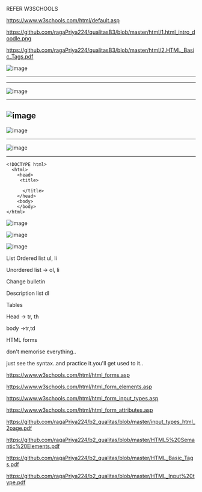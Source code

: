 REFER W3SCHOOLS 

https://www.w3schools.com/html/default.asp

https://github.com/ragaPriya224/qualitasB3/blob/master/html/1.html_intro_doodle.png

https://github.com/ragaPriya224/qualitasB3/blob/master/html/2.HTML_Basic_Tags.pdf

![image](https://user-images.githubusercontent.com/90038032/214480988-e89aed0e-c25a-48eb-9bc0-a819e843d360.png)

-----------------

---------------------------------------
![image](https://user-images.githubusercontent.com/90038032/214481016-0dfdb1a7-1d74-455c-b03e-b45c23d5ba74.png)

--------------------
![image](https://user-images.githubusercontent.com/90038032/214481058-1b3bf8c4-acaf-4bb8-8c9e-62cb0c0ed6d3.png)
--------
![image](https://user-images.githubusercontent.com/90038032/214481088-4dcb77e0-d49c-47fe-a1c8-52e4409b0c04.png)

-----------------
![image](https://user-images.githubusercontent.com/90038032/214481120-b2c30b77-e389-4d43-b5bf-f974b18dc8a3.png)

------------------------
    <!DOCTYPE html>
      <html>
        <head>
         <title>

          </title>
        </head>
        <body>
        </body>
    </html>
    
![image](https://user-images.githubusercontent.com/90038032/216389119-2119a3cf-4951-4ec8-a8f5-d50395edb52c.png)
   
    
   ![image](https://user-images.githubusercontent.com/90038032/216390668-b0a78162-a7b5-4f68-9b3f-d591f70ccc7d.png)
   
![image](https://user-images.githubusercontent.com/90038032/216390671-5e197512-76d5-4ee0-ac9b-4b68fc8d64b2.png)

  List
 Ordered list  ul, li
 
 Unordered list -> ol, li 
 
   Change bulletin
   
Description list  dl

Tables

   Head -> tr, th 
   
   body ->tr,td  
      
  HTML forms 


don't memorise everything.. 

just see the syntax..and practice it.you'll get used to it..

https://www.w3schools.com/html/html_forms.asp

https://www.w3schools.com/html/html_form_elements.asp

https://www.w3schools.com/html/html_form_input_types.asp

https://www.w3schools.com/html/html_form_attributes.asp

https://github.com/ragaPriya224/b2_qualitas/blob/master/input_types_html_2page.pdf

https://github.com/ragaPriya224/b2_qualitas/blob/master/HTML5%20Semantic%20Elements.pdf

https://github.com/ragaPriya224/b2_qualitas/blob/master/HTML_Basic_Tags.pdf

https://github.com/ragaPriya224/b2_qualitas/blob/master/HTML_Input%20type.pdf



  
